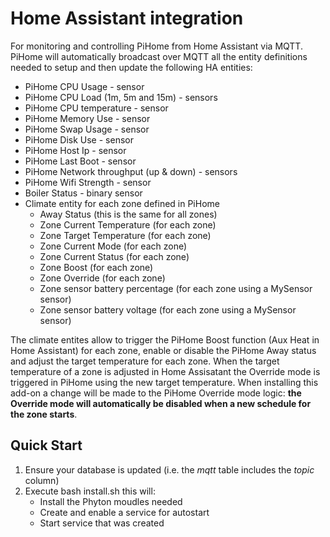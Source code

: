 # Home Assistant integration
For monitoring and controlling PiHome from Home Assistant via MQTT. PiHome will automatically broadcast over MQTT all the entity definitions needed to setup and then update the following HA entities:
* PiHome CPU Usage - sensor
* PiHome CPU Load (1m, 5m and 15m) - sensors
* PiHome CPU temperature - sensor
* PiHome Memory Use - sensor
* PiHome Swap Usage - sensor
* PiHome Disk Use - sensor
* PiHome Host Ip - sensor
* PiHome Last Boot - sensor
* PiHome Network throughput (up & down) - sensors
* PiHome Wifi Strength - sensor
* Boiler Status - binary sensor
* Climate entity for each zone defined in PiHome
  * Away Status (this is the same for all zones)
  * Zone Current Temperature (for each zone)
  * Zone Target Temperature (for each zone)
  * Zone Current Mode (for each zone)
  * Zone Current Status (for each zone)
  * Zone Boost (for each zone)
  * Zone Override (for each zone)
  * Zone sensor battery percentage (for each zone using a MySensor sensor)
  * Zone sensor battery voltage (for each zone using a MySensor sensor)

The climate entites allow to trigger the PiHome Boost function (Aux Heat in Home Assistant) for each zone, enable or disable the PiHome Away status and adjust the target temperature for each zone. When the target temperature of a zone is adjusted in Home Assisatant the Override mode is triggered in PiHome using the new target temperature. When installing this add-on a change will be made to the PiHome Override mode logic: **the Override mode will automatically be disabled when a new schedule for the zone starts**.

## Quick Start

1. Ensure your database is updated (i.e. the *mqtt* table includes the *topic* column)
2. Execute bash install.sh this will:
   * Install the Phyton moudles needed
   * Create and enable a service for autostart
   * Start service that was created
